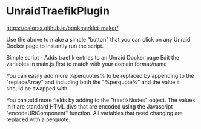 # UnraidTraefikPlugin

https://caiorss.github.io/bookmarklet-maker/

Use the above to make a simple "button" that you can click on any Unraid Docker page to instantly run the script.

Simple script - Adds traefik entries to an Unraid Docker page
Edit the variables in main.js first to match with your domain format/name

You can easily add more %perquotes% to be replaced by appending to the "replaceArray" and including both the "%perquote%" and the value it should be swapped with.

You can add more fields by adding to the "traefikNodes" object. The values in it are standard HTML divs that are encoded using the Javascript "encodeURIComponent" function. All variables that need changing are replaced with a perquote.
